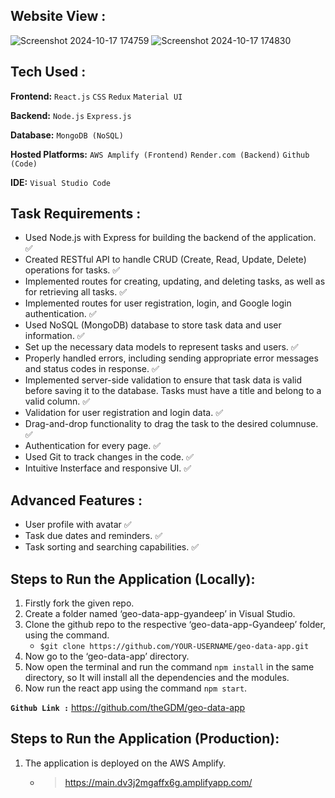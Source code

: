 ## **Website View :**
![Screenshot 2024-10-17 174759](https://github.com/user-attachments/assets/c3a99667-8f4c-45fd-8de7-a2c3365eef3b)
![Screenshot 2024-10-17 174830](https://github.com/user-attachments/assets/6be2efe0-9e86-442b-987a-1e3c1d9bbe93)


## **Tech Used :**
**Frontend:** `React.js` `CSS` `Redux` `Material UI`

**Backend:** `Node.js` `Express.js`

**Database:** `MongoDB (NoSQL)`

**Hosted Platforms:** `AWS Amplify (Frontend)` `Render.com (Backend)` `Github (Code)`

**IDE:** `Visual Studio Code`

## **Task Requirements :**
- Used Node.js with Express for building the backend of the application. ✅
- Created RESTful API to handle CRUD (Create, Read, Update, Delete) operations for tasks. ✅
- Implemented routes for creating, updating, and deleting tasks, as well as for retrieving all tasks. ✅
-  Implemented routes for user registration, login, and Google login authentication. ✅
- Used NoSQL (MongoDB) database to store task data and user information. ✅
- Set up the necessary data models to represent tasks and users. ✅
- Properly handled errors, including sending appropriate error messages and status codes in response. ✅
- Implemented server-side validation to ensure that task data is valid before saving it to the database. Tasks must have a title and belong to a valid column. ✅
- Validation for user registration and login data. ✅
- Drag-and-drop functionality to drag the task to the desired columnuse. ✅
- Authentication for every page. ✅
- Used Git to track changes in the code. ✅
- Intuitive Insterface and responsive UI. ✅

## **Advanced Features :**
- User profile with avatar ✅
- Task due dates and reminders. ✅
- Task sorting and searching capabilities. ✅

## **Steps to Run the Application (Locally):**
1. Firstly fork the given repo.
2. Create a folder named ‘geo-data-app-gyandeep’ in Visual Studio.
3. Clone the github repo to the respective ‘geo-data-app-Gyandeep’ folder, using the command.
   - `$git clone https://github.com/YOUR-USERNAME/geo-data-app.git`
4. Now go to the ‘geo-data-app’ directory.
5. Now open the terminal and run the command `npm install` in the same directory, so
    It will install all the dependencies and the modules.
6. Now run the react app using the command `npm start`.


**`Github Link :`** https://github.com/theGDM/geo-data-app


## **Steps to Run the Application (Production):**

1. The application is deployed on the AWS Amplify.
    - > https://main.dv3j2mgaffx6g.amplifyapp.com/
